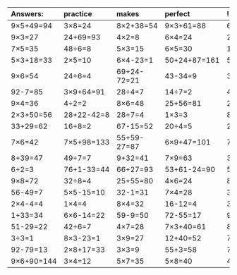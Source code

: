 | Answers: | practice | makes | perfect | ! |
| :--- | :--- | :--- | :--- | :--- |
| 9×5+49=94 | 3×8=24 | 8×2+38=54 | 9×3+61=88 | 6×8-1=47 | 
| 9×3=27 | 24+69=93 | 4×2=8 | 6×4=24 | 2×7+91=105 | 
| 7×5=35 | 48÷6=8 | 5×3=15 | 6×5=30 | 10+9=19 | 
| 5×3+18=33 | 2×5=10 | 6×4-23=1 | 50+24+87=161 | 5×5+58=83 | 
| 9×6=54 | 24÷6=4 | 69+24-72=21 | 43-34=9 | 38-37=1 | 
| 92-7=85 | 3×9+64=91 | 28÷4=7 | 14÷7=2 | 43-17=26 | 
| 9×4=36 | 4÷2=2 | 8×6=48 | 25+56=81 | 27÷3=9 | 
| 2×3+50=56 | 28+22-42=8 | 28÷7=4 | 1×3=3 | 8×3=24 | 
| 33+29=62 | 16÷8=2 | 67-15=52 | 20÷4=5 | 2×9+73=91 | 
| 7×6=42 | 7×5+98=133 | 55+59-27=87 | 6×9+47=101 | 76+18+65=159 | 
| 8+39=47 | 49÷7=7 | 9+32=41 | 7×9=63 | 37+4=41 | 
| 6÷2=3 | 76+1-33=44 | 66+27=93 | 53+61-24=90 | 5+21=26 | 
| 9×8=72 | 32÷8=4 | 25+55=80 | 4×6=24 | 8×5=40 | 
| 56-49=7 | 5×5-15=10 | 32-1=31 | 7×4=28 | 34+58=92 | 
| 2×4-4=4 | 1×4=4 | 8×4=32 | 16-12=4 | 3×2=6 | 
| 1+33=34 | 6×6-14=22 | 59-9=50 | 72-55=17 | 9×2=18 | 
| 51-29=22 | 42÷6=7 | 4×7=28 | 7×3+40=61 | 86-62=24 | 
| 3÷3=1 | 8×3-23=1 | 3×9=27 | 12+40=52 | 72-50=22 | 
| 92-79=13 | 2×8+17=33 | 3×3=9 | 55+3=58 | 73+56+55=184 | 
| 9×6+90=144 | 3×4=12 | 5×7=35 | 5×8=40 | 40÷5=8 | 
